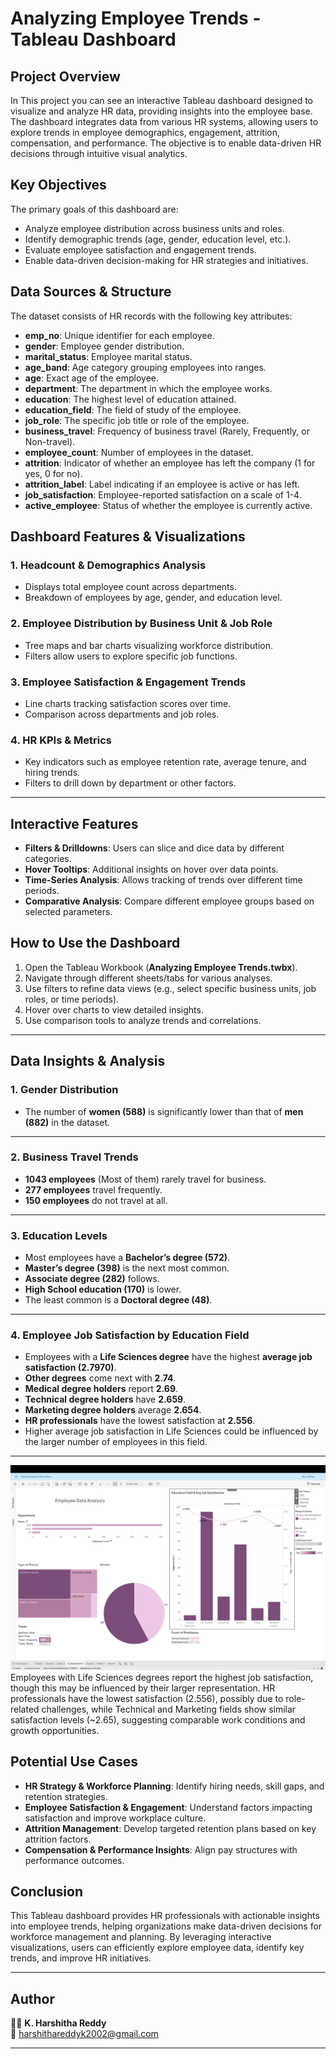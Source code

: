 # Analyzing Employee Trends - Tableau Dashboard

## Project Overview
In This project you can see an interactive Tableau dashboard designed to visualize and analyze HR data, providing insights into the employee base. The dashboard integrates data from various HR systems, allowing users to explore trends in employee demographics, engagement, attrition, compensation, and performance. The objective is to enable data-driven HR decisions through intuitive visual analytics.
## Key Objectives
The primary goals of this dashboard are:
- Analyze employee distribution across business units and roles.
- Identify demographic trends (age, gender, education level, etc.).
- Evaluate employee satisfaction and engagement trends.
- Enable data-driven decision-making for HR strategies and initiatives.
  
## Data Sources & Structure
The dataset consists of HR records with the following key attributes:

- **emp_no**: Unique identifier for each employee.
- **gender**: Employee gender distribution.
- **marital_status**: Employee marital status.
- **age_band**: Age category grouping employees into ranges.
- **age**: Exact age of the employee.
- **department**: The department in which the employee works.
- **education**: The highest level of education attained.
- **education_field**: The field of study of the employee.
- **job_role**: The specific job title or role of the employee.
- **business_travel**: Frequency of business travel (Rarely, Frequently, or Non-travel).
- **employee_count**: Number of employees in the dataset.
- **attrition**: Indicator of whether an employee has left the company (1 for yes, 0 for no).
- **attrition_label**: Label indicating if an employee is active or has left.
- **job_satisfaction**: Employee-reported satisfaction on a scale of 1-4.
- **active_employee**: Status of whether the employee is currently active.

## Dashboard Features & Visualizations
### 1. Headcount & Demographics Analysis
- Displays total employee count across departments.
- Breakdown of employees by age, gender, and education level.

### 2. Employee Distribution by Business Unit & Job Role
- Tree maps and bar charts visualizing workforce distribution.
- Filters allow users to explore specific job functions.

### 3. Employee Satisfaction & Engagement Trends
- Line charts tracking satisfaction scores over time.
- Comparison across departments and job roles.

### 4. HR KPIs & Metrics
- Key indicators such as employee retention rate, average tenure, and hiring trends.
- Filters to drill down by department or other factors.
---
## Interactive Features
- **Filters & Drilldowns**: Users can slice and dice data by different categories.
- **Hover Tooltips**: Additional insights on hover over data points.
- **Time-Series Analysis**: Allows tracking of trends over different time periods.
- **Comparative Analysis**: Compare different employee groups based on selected parameters.
  
## How to Use the Dashboard
1. Open the Tableau Workbook (**Analyzing Employee Trends.twbx**).
2. Navigate through different sheets/tabs for various analyses.
3. Use filters to refine data views (e.g., select specific business units, job roles, or time periods).
4. Hover over charts to view detailed insights.
5. Use comparison tools to analyze trends and correlations.

---
## Data Insights & Analysis
### 1. Gender Distribution
- The number of **women (588)** is significantly lower than that of **men (882)** in the dataset.
---
### 2. Business Travel Trends
- **1043 employees** (Most of them) rarely travel for business.
- **277 employees** travel frequently.
- **150 employees** do not travel at all.
---
### 3. Education Levels
- Most employees have a **Bachelor’s degree (572)**.
- **Master’s degree (398)** is the next most common.
- **Associate degree (282)** follows.
- **High School education (170)** is lower.
- The least common is a **Doctoral degree (48)**.
---
### 4. Employee Job Satisfaction by Education Field
- Employees with a **Life Sciences degree** have the highest **average job satisfaction (2.7970)**.
- **Other degrees** come next with **2.74**.
- **Medical degree holders** report **2.69**.
- **Technical degree holders** have **2.659**.
- **Marketing degree holders** average **2.654**.
- **HR professionals** have the lowest satisfaction at **2.556**.
- Higher average job satisfaction in Life Sciences could be influenced by the larger number of employees in this field.
---

![Dashboard](Dashboard.png)
Employees with Life Sciences degrees report the highest job satisfaction, though this may be influenced by their larger representation. HR professionals have the lowest satisfaction (2.556), possibly due to role-related challenges, while Technical and Marketing fields show similar satisfaction levels (~2.65), suggesting comparable work conditions and growth opportunities.

## Potential Use Cases
- **HR Strategy & Workforce Planning**: Identify hiring needs, skill gaps, and retention strategies.
- **Employee Satisfaction & Engagement**: Understand factors impacting satisfaction and improve workplace culture.
- **Attrition Management**: Develop targeted retention plans based on key attrition factors.
- **Compensation & Performance Insights**: Align pay structures with performance outcomes.

## Conclusion
This Tableau dashboard provides HR professionals with actionable insights into employee trends, helping organizations make data-driven decisions for workforce management and planning. By leveraging interactive visualizations, users can efficiently explore employee data, identify key trends, and improve HR initiatives.

---
## Author
👩‍💻 **K. Harshitha Reddy**  
📧 harshithareddyk2002@gmail.com  
  
---
